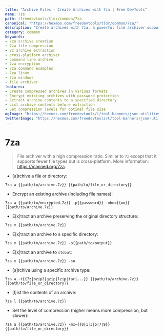 ```yaml
---
title: "Archive Files - Create Archives with 7za | Free DevTools"
name: 7za
path: /freedevtools/tldr/common/7za
canonical: "https://hexmos.com/freedevtools/tldr/common/7za/"
description: "Create archives with 7za, a powerful file archiver supporting multiple formats. Compress, extract, and encrypt files easily. Free online tool, no registration required."
category: common
keywords:
- 7za archive creation
- 7za file compression
- 7z archive extraction
- cross-platform archiver
- command line archive
- 7za encryption
- 7za command examples
- 7za linux
- 7za windows
- file archiver
features:
- Create compressed archives in various formats
- Encrypt existing archives with password protection
- Extract archive contents to a specified directory
- List archive contents before extraction
- Set compression levels for optimal file size
ogImage: "https://hexmos.com/freedevtools/t/tool-banners/json-utilities-banner.png"
twitterImage: "https://hexmos.com/freedevtools/t/tool-banners/json-utilities-banner.png"
---
```


# 7za

> File archiver with a high compression ratio.
> Similar to `7z` except that it supports fewer file types but is cross-platform.
> More information: <https://manned.org/7za>.

- [a]rchive a file or directory:

`7za a {{path/to/archive.7z}} {{path/to/file_or_directory}}`

- Encrypt an existing archive (including file names):

`7za a {{path/to/encrypted.7z}} -p{{password}} -mhe={{on}} {{path/to/archive.7z}}`

- E[x]tract an archive preserving the original directory structure:

`7za x {{path/to/archive.7z}}`

- E[x]tract an archive to a specific directory:

`7za x {{path/to/archive.7z}} -o{{path/to/output}}`

- E[x]tract an archive to `stdout`:

`7za x {{path/to/archive.7z}} -so`

- [a]rchive using a specific archive type:

`7za a -t{{7z|bzip2|gzip|lzip|tar|...}} {{path/to/archive.7z}} {{path/to/file_or_directory}}`

- [l]ist the contents of an archive:

`7za l {{path/to/archive.7z}}`

- Set the level of compression (higher means more compression, but slower):

`7za a {{path/to/archive.7z}} -mx={{0|1|3|5|7|9}} {{path/to/file_or_directory}}`
